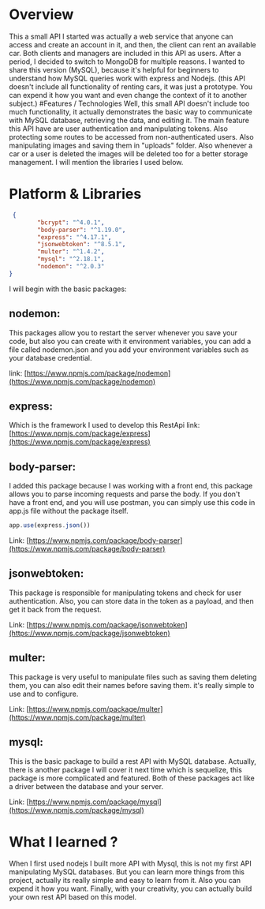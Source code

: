 # Overview 
 This a small API I started was actually a web service that anyone can access and create an account in it, and then, the client can rent an available car. 
Both clients and managers are included in this API as users.
After a period, I decided to switch to MongoDB for multiple reasons.
I wanted to share this version (MySQL), because it's helpful for beginners to understand how MySQL queries work with express and Nodejs. (this API doesn't include all functionality of renting cars, it was just a prototype. You can expend it how you want and even change the context of it to another subject.) 
 #Features / Technologies 
 Well, this small API doesn't include too much functionality, it actually demonstrates the basic way to communicate with MySQL database, retrieving the data, and editing it. 
The main feature this API have are user authentication and manipulating tokens. Also protecting some routes to be accessed from non-authenticated users. Also manipulating images and saving them in "uploads" folder. Also whenever a car or a user is deleted the images will be deleted too for a better storage management. I will mention the libraries I used below. 

# Platform & Libraries 
```json
 {
        "bcrypt": "^4.0.1",
        "body-parser": "^1.19.0",
        "express": "^4.17.1",
        "jsonwebtoken": "^8.5.1",
        "multer": "^1.4.2",
        "mysql": "^2.18.1",
        "nodemon": "^2.0.3"
}
```
I will begin with the basic packages:

## nodemon:
 This packages allow you to restart the server whenever you save your code, but also you can create with it environment variables, you can add a file called nodemon.json and you add your environment variables such as your database credential.

link: [https://www.npmjs.com/package/nodemon](https://www.npmjs.com/package/nodemon)
## express: 
Which is the framework I used to develop this RestApi
link:[https://www.npmjs.com/package/express](https://www.npmjs.com/package/express)
## body-parser:
I added this package because I was working with a front end, this package allows you to parse incoming requests and parse the body. If you don't have a front end, and you will use postman, you can simply use this code in app.js file without the package itself.
``` javascript
app.use(express.json())
``` 
Link: [https://www.npmjs.com/package/body-parser](https://www.npmjs.com/package/body-parser)

## jsonwebtoken:

This package is responsible for manipulating tokens and check for user authentication. Also, you can store data in the token as a payload, and then get it back from the request.

Link: [https://www.npmjs.com/package/jsonwebtoken](https://www.npmjs.com/package/jsonwebtoken)

## multer:

This package is very useful to manipulate files such as saving them deleting them, you can also edit their names before saving them. it's really simple to use and to configure.

Link: [https://www.npmjs.com/package/multer](https://www.npmjs.com/package/multer)

## mysql:

This is the basic package to build a rest API with MySQL database. Actually, there is another package I will cover it next time which is sequelize, this package is more complicated and featured.
Both of these packages act like a driver between the database and your server.

Link: [https://www.npmjs.com/package/mysql](https://www.npmjs.com/package/mysql) 
# What I learned ?

 When I first used nodejs I built more API with Mysql, this is not my first API manipulating MySQL databases.
But you can learn more things from this project, actually its really simple and easy to learn from it.
Also you can expend it how you want. 
Finally, with your creativity, you can actually build your own rest API 
based on this model.